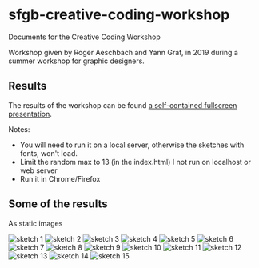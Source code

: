 # sfgb-creative-coding-workshop
Documents for the Creative Coding Workshop

Workshop given by Roger Aeschbach and Yann Graf, in 2019 during a summer workshop for graphic designers.

## Results
The results of the workshop can be found [a self-contained fullscreen presentation](/presentation).

Notes:
- You will need to run it on a local server, otherwise the sketches with fonts, won't load.
- Limit the random max to 13 (in the index.html) I not run on localhost or web server
- Run it in Chrome/Firefox


## Some of the results
As static images

![sketch 1](presentation/screenshots/sketch1.png)
![sketch 2](presentation/screenshots/sketch2.png)
![sketch 3](presentation/screenshots/sketch3.png)
![sketch 4](presentation/screenshots/sketch4.png)
![sketch 5](presentation/screenshots/sketch5.png)
![sketch 6](presentation/screenshots/sketch6.png)
![sketch 7](presentation/screenshots/sketch7.png)
![sketch 8](presentation/screenshots/sketch8.png)
![sketch 9](presentation/screenshots/sketch9.png)
![sketch 10](presentation/screenshots/sketch10.png)
![sketch 11](presentation/screenshots/sketch11.png)
![sketch 12](presentation/screenshots/sketch12.png)
![sketch 13](presentation/screenshots/sketch13.png)
![sketch 14](presentation/screenshots/sketch14.png)
![sketch 15](presentation/screenshots/sketch15.png)
